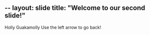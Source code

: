 --
layout: slide
title: "Welcome to our second slide!"
---
Holly Guakamolly
Use the left arrow to go back!
